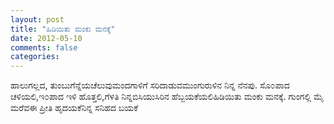 ```yaml
---
layout: post
title: "ಹಿಡಿಯಿತು ಮಂಕು ಮನಕ್ಕೆ"
date: 2012-05-10
comments: false
categories: 
---
```



ಹಾಲುಗಲ್ಲದ, ತುಂಬುಗೆನ್ನೆಯಚೆಲುವುಮಂದಗಾಳಿಗೆ ಸರಿದಾಡುವಮುಂಗುರುಳಿನ ನಿನ್ನ ನೆನಪು. ಸೊ೦ಪಾದ ಚಳಿಯಲಿ,ಇ೦ಪಾದ ಇಳಿ ಹೊತ್ತಲಿ,ಗೆಳತಿ ನಿನ್ನಬಿಸಿಯುಸಿರಿನ ಹೆಬ್ಬಯಕೆಯಲಿಹಿಡಿಯಿತು ಮಂಕು ಮನಕ್ಕೆ. ಗುಂಗಲ್ಲಿ ಮೈ ಮರೆವಈ ಪ್ರೀತಿ ಹೃದಯಕೆನಿನ್ನ ಸನಿಹದ ಬಯಕೆ
